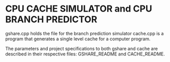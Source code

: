 # CPU CACHE SIMULATOR and CPU BRANCH PREDICTOR

gshare.cpp holds the file for the branch prediction simulator
cache.cpp is a program that generates a single level cache for a computer program.

The parameters and project specifications to both gshare and cache are described in their respective files: GSHARE_README and CACHE_README.
